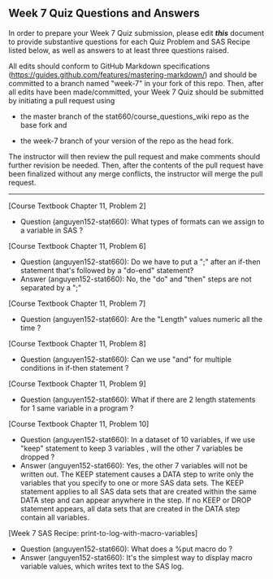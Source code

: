 
## Week 7 Quiz Questions and Answers

In order to prepare your Week 7 Quiz submission, please edit ***this*** document to provide substantive questions for each Quiz Problem and SAS Recipe listed below, as well as answers to at least three questions raised.

All edits should conform to GitHub Markdown specifications (https://guides.github.com/features/mastering-markdown/) and should be committed to a branch named "week-7" in your fork of this repo. Then, after all edits have been made/committed, your Week 7 Quiz should be submitted by initiating a pull request using

- the master branch of the stat660/course_questions_wiki repo as the base fork and

- the week-7 branch of your version of the repo as the head fork.

The instructor will then review the pull request and make comments should further revision be needed. Then, after the contents of the pull request have been finalized without any merge conflicts, the instructor will merge the pull request.



********************************************************************************



[Course Textbook Chapter 11, Problem 2]
- Question (anguyen152-stat660): What types of formats can we assign to a variable in SAS ? 



[Course Textbook Chapter 11, Problem 6]
- Question (anguyen152-stat660): Do we have to put a ";" after an if-then statement that's followed by a "do-end" statement?  
- Answer (anguyen152-stat660): No, the "do" and "then" steps are not separated by a ";"



[Course Textbook Chapter 11, Problem 7]
- Question (anguyen152-stat660): Are the "Length" values numeric all the time ? 



[Course Textbook Chapter 11, Problem 8]
- Question (anguyen152-stat660): Can we use "and" for multiple conditions in if-then statement ?



[Course Textbook Chapter 11, Problem 9]
- Question (anguyen152-stat660): What if there are 2 length statements for 1 same variable in a program ? 



[Course Textbook Chapter 11, Problem 10]
- Question (anguyen152-stat660): In a dataset of 10 variables, if we use "keep" statement to keep 3 variables , will the other 7 variables be dropped ?
- Answer (anguyen152-stat660): Yes, the other 7 variables will not be written out. The KEEP statement causes a DATA step to write only the variables that you specify to one or more SAS data sets. The KEEP statement applies to all SAS data sets that are created within the same DATA step and can appear anywhere in the step. If no KEEP or DROP statement appears, all data sets that are created in the DATA step contain all variables. 



[Week 7 SAS Recipe: print-to-log-with-macro-variables]
- Question (anguyen152-stat660): What does a %put macro do ? 
- Answer (anguyen152-stat660): It's the simplest way to display macro variable values, which writes text to the SAS log. 



